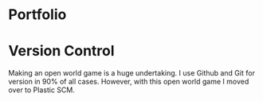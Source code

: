 # Portfolio


# Version Control

Making an open world game is a huge undertaking. I use Github and Git for version in 90% of all cases. However, with this open world game I moved over to Plastic SCM.
